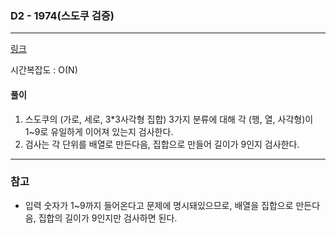 ### D2 - 1974(스도쿠 검증)
___

[링크](https://swexpertacademy.com/main/code/problem/problemDetail.do?contestProbId=AV5Psz16AYEDFAUq)

시간복잡도 : O(N)

#### 풀이
1. 스도쿠의 (가로, 세로, 3*3사각형 집합) 3가지 분류에 대해 각 (행, 열, 사각형)이 1~9로 유일하게 이어져 있는지 검사한다.
2. 검사는 각 단위를 배열로 만든다음, 집합으로 만들어 길이가 9인지 검사한다.
___
### 참고  
* 입력 숫자가 1~9까지 들어온다고 문제에 명시돼있으므로, 배열을 집합으로 만든다음, 집합의 길이가 9인지만 검사하면 된다.
